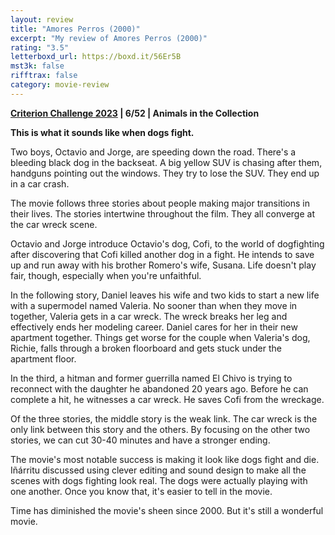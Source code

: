 ```yaml
---
layout: review
title: "Amores Perros (2000)"
excerpt: "My review of Amores Perros (2000)"
rating: "3.5"
letterboxd_url: https://boxd.it/56Er5B
mst3k: false
rifftrax: false
category: movie-review
---
```


<b><a href="https://boxd.it/pXW6q">Criterion Challenge 2023</a> | 6/52 | Animals in the Collection</b>

<b>This is what it sounds like when dogs fight.</b>

Two boys, Octavio and Jorge, are speeding down the road. There's a bleeding black dog in the backseat. A big yellow SUV is chasing after them, handguns pointing out the windows. They try to lose the SUV. They end up in a car crash.

The movie follows three stories about people making major transitions in their lives. The stories intertwine throughout the film. They all converge at the car wreck scene.

Octavio and Jorge introduce Octavio's dog, Cofi, to the world of dogfighting after discovering that Cofi killed another dog in a fight. He intends to save up and run away with his brother Romero's wife, Susana. Life doesn't play fair, though, especially when you're unfaithful.

In the following story, Daniel leaves his wife and two kids to start a new life with a supermodel named Valeria. No sooner than when they move in together, Valeria gets in a car wreck. The wreck breaks her leg and effectively ends her modeling career. Daniel cares for her in their new apartment together. Things get worse for the couple when Valeria's dog, Richie, falls through a broken floorboard and gets stuck under the apartment floor.

In the third, a hitman and former guerrilla named El Chivo is trying to reconnect with the daughter he abandoned 20 years ago. Before he can complete a hit, he witnesses a car wreck. He saves Cofi from the wreckage.

Of the three stories, the middle story is the weak link. The car wreck is the only link between this story and the others. By focusing on the other two stories, we can cut 30-40 minutes and have a stronger ending.

The movie's most notable success is making it look like dogs fight and die. Iñárritu discussed using clever editing and sound design to make all the scenes with dogs fighting look real. The dogs were actually playing with one another. Once you know that, it's easier to tell in the movie.

Time has diminished the movie's sheen since 2000. But it's still a wonderful movie.
